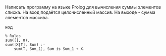 Написать программу на языке Prolog для вычисления суммы
элементов списка. На вход подаётся целочисленный массив.
На выходе - сумма элементов массива.


код

```
% Rules
sum([], 0).
sum([X|T], Sum) :- 
    sum(T, Sum_1), Sum is Sum_1 + X.
```